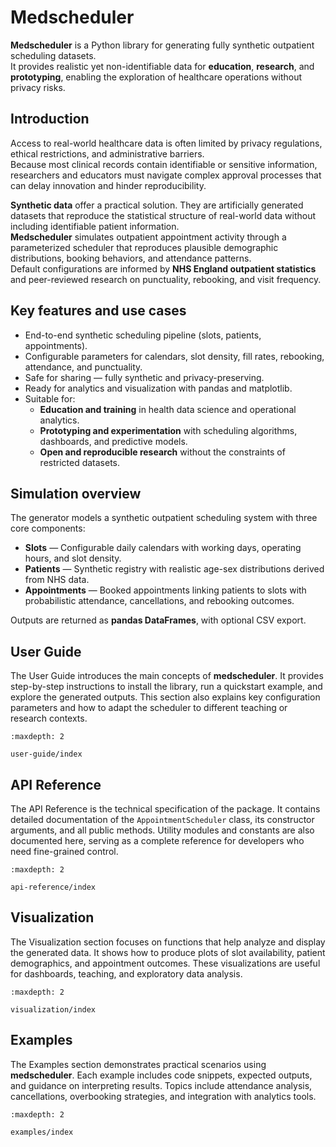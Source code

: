 # Medscheduler

**Medscheduler** is a Python library for generating fully synthetic outpatient scheduling datasets.  
It provides realistic yet non-identifiable data for **education**, **research**, and **prototyping**, enabling the exploration of healthcare operations without privacy risks.

## Introduction

Access to real-world healthcare data is often limited by privacy regulations, ethical restrictions, and administrative barriers.  
Because most clinical records contain identifiable or sensitive information, researchers and educators must navigate complex approval processes that can delay innovation and hinder reproducibility.

**Synthetic data** offer a practical solution. They are artificially generated datasets that reproduce the statistical structure of real-world data without including identifiable patient information.  
**Medscheduler** simulates outpatient appointment activity through a parameterized scheduler that reproduces plausible demographic distributions, booking behaviors, and attendance patterns.  
Default configurations are informed by **NHS England outpatient statistics** and peer-reviewed research on punctuality, rebooking, and visit frequency.

## Key features and use cases

- End-to-end synthetic scheduling pipeline (slots, patients, appointments).  
- Configurable parameters for calendars, slot density, fill rates, rebooking, attendance, and punctuality.  
- Safe for sharing — fully synthetic and privacy-preserving.  
- Ready for analytics and visualization with pandas and matplotlib.  
- Suitable for:  
  - **Education and training** in health data science and operational analytics.  
  - **Prototyping and experimentation** with scheduling algorithms, dashboards, and predictive models.  
  - **Open and reproducible research** without the constraints of restricted datasets. 

## Simulation overview

The generator models a synthetic outpatient scheduling system with three core components:

- **Slots** — Configurable daily calendars with working days, operating hours, and slot density.  
- **Patients** — Synthetic registry with realistic age-sex distributions derived from NHS data.  
- **Appointments** — Booked appointments linking patients to slots with probabilistic attendance, cancellations, and rebooking outcomes.

Outputs are returned as **pandas DataFrames**, with optional CSV export.



## User Guide

The User Guide introduces the main concepts of **medscheduler**. It provides step-by-step instructions
to install the library, run a quickstart example, and explore the generated outputs. This section also
explains key configuration parameters and how to adapt the scheduler to different teaching or research contexts.

```{toctree}
:maxdepth: 2

user-guide/index
```

## API Reference

The API Reference is the technical specification of the package. It contains detailed documentation of
the `AppointmentScheduler` class, its constructor arguments, and all public methods. Utility modules and
constants are also documented here, serving as a complete reference for developers who need fine-grained control.

```{toctree}
:maxdepth: 2

api-reference/index
```

## Visualization

The Visualization section focuses on functions that help analyze and display the generated data. It shows how
to produce plots of slot availability, patient demographics, and appointment outcomes. These visualizations are
useful for dashboards, teaching, and exploratory data analysis.

```{toctree}
:maxdepth: 2

visualization/index
```

## Examples

The Examples section demonstrates practical scenarios using **medscheduler**. Each example includes code snippets,
expected outputs, and guidance on interpreting results. Topics include attendance analysis, cancellations,
overbooking strategies, and integration with analytics tools.

```{toctree}
:maxdepth: 2

examples/index
```
